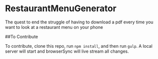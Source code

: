 # RestaurantMenuGenerator

The quest to end the struggle of having to download a pdf every time you want to look at a restaurant menu on your phone

##To Contribute

To contribute, clone this repo, run `npm install`, and then run `gulp`. A local server will start and browserSync will live stream all changes.